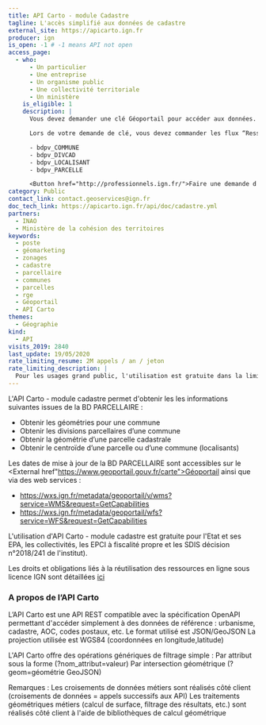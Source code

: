 ```yaml
---
title: API Carto - module Cadastre
tagline: L'accès simplifié aux données de cadastre
external_site: https://apicarto.ign.fr
producer: ign
is_open: -1 # -1 means API not open
access_page:
  - who:
      - Un particulier
      - Une entreprise
      - Un organisme public
      - Une collectivité territoriale
      - Un ministère
    is_eligible: 1
    description: |
      Vous devez demander une clé Géoportail pour accéder aux données.

      Lors de votre demande de clé, vous devez commander les flux “Ressources WFS Géoportail - BD PARCELLAIRE®” ci-dessous:

      - bdpv_COMMUNE
      - bdpv_DIVCAD
      - bdpv_LOCALISANT
      - bdpv_PARCELLE

      <Button href="http://professionnels.ign.fr/">Faire une demande d'accès</Button>
category: Public
contact_link: contact.geoservices@ign.fr
doc_tech_link: https://apicarto.ign.fr/api/doc/cadastre.yml
partners:
  - INAO
  - Ministère de la cohésion des territoires
keywords:
  - poste
  - géomarketing
  - zonages
  - cadastre
  - parcellaire
  - communes
  - parcelles
  - rge
  - Géoportail
  - API Carto
themes:
  - Géographie
kind:
  - API
visits_2019: 2840
last_update: 19/05/2020
rate_limiting_resume: 2M appels / an / jeton
rate_limiting_description: |
  Pour les usages grand public, l'utilisation est gratuite dans la limite de 2M requêtes par an (10 000 pour un usage professionnel).
---
```


L'API Carto - module cadastre permet d'obtenir les les informations suivantes issues de la BD PARCELLAIRE :

- Obtenir les géométries pour une commune
- Obtenir les divisions parcellaires d’une commune
- Obtenir la géométrie d’une parcelle cadastrale
- Obtenir le centroïde d’une parcelle ou d’une commune (localisants)

Les dates de mise à jour de la BD PARCELLAIRE sont accessibles sur le <External href"https://www.geoportail.gouv.fr/carte">Géoportail</External> ainsi que via des web services :

- https://wxs.ign.fr/metadata/geoportail/v/wms?service=WMS&request=GetCapabilities
- https://wxs.ign.fr/metadata/geoportail/wfs?service=WFS&request=GetCapabilities

L'utilisation d'API Carto - module cadastre est gratuite pour l'Etat et ses EPA, les collectivités, les EPCI à fiscalité propre et les SDIS décision n°2018/241 de l'institut).

Les droits et obligations liés à la réutilisation des ressources en ligne sous licence IGN sont détaillées [ici](http://professionnels.ign.fr/doc/CGU-ressourcesgeoportail.pdf)

### A propos de l’API Carto

L’API Carto est une API REST compatible avec la spécification OpenAPI permettant d'accéder simplement à des données de référence : urbanisme, cadastre, AOC, codes postaux, etc.
Le format utilisé est JSON/GeoJSON
La projection utilisée est WGS84 (coordonnées en longitude,latitude)

L'API Carto offre des opérations génériques de filtrage simple :
Par attribut sous la forme (?nom_attribut=valeur)
Par intersection géométrique (?geom=géométrie GeoJSON)

Remarques :
Les croisements de données métiers sont réalisés côté client (croisements de données = appels successifs aux API)
Les traitements géométriques métiers (calcul de surface, filtrage des résultats, etc.) sont réalisés côté client à l'aide de bibliothèques de calcul géométrique
